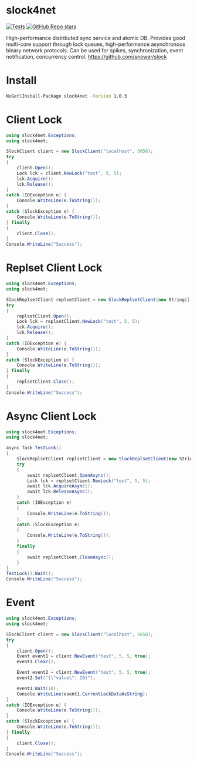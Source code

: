 # slock4net

[![Tests](https://img.shields.io/github/actions/workflow/status/snower/slock4net/build-test.yml?label=tests)](https://github.com/snower/slock4net/actions/workflows/build-test.yml)
[![GitHub Repo stars](https://img.shields.io/github/stars/snower/slock4net?style=social)](https://github.com/snower/slock4net/stargazers)

High-performance distributed sync service and atomic DB. Provides good multi-core support through lock queues, high-performance asynchronous binary network protocols. Can be used for spikes, synchronization, event notification, concurrency control. https://github.com/snower/slock

# Install

```bash
NuGet\Install-Package slock4net -Version 1.0.3
```

# Client Lock

```C#
using slock4net.Exceptions;
using slock4net;

SlockClient client = new SlockClient("localhost", 5658);
try
{
    client.Open();
    Lock lck = client.NewLock("test", 5, 5);
    lck.Acquire();
    lck.Release();
}
catch (IOException e) {
    Console.WriteLine(e.ToString());
}
catch (SlockException e) {
    Console.WriteLine(e.ToString());
} finally
{
    client.Close();
}
Console.WriteLine("Success");
```

# Replset Client Lock

```C#
using slock4net.Exceptions;
using slock4net;

SlockReplsetClient replsetClient = new SlockReplsetClient(new String[] { "localhost:5658" });
try
{
    replsetClient.Open();
    Lock lck = replsetClient.NewLock("test", 5, 5);
    lck.Acquire();
    lck.Release();
}
catch (IOException e) {
    Console.WriteLine(e.ToString());
}
catch (SlockException e) {
    Console.WriteLine(e.ToString());
} finally
{
    replsetClient.Close();
}
Console.WriteLine("Success");
```

# Async Client Lock

```C#
using slock4net.Exceptions;
using slock4net;

async Task TestLock()
{
    SlockReplsetClient replsetClient = new SlockReplsetClient(new String[] { "localhost:5658" });
    try
    {
        await replsetClient.OpenAsync();
        Lock lck = replsetClient.NewLock("test", 5, 5);
        await lck.AcquireAsync();
        await lck.ReleaseAsync();
    }
    catch (IOException e)
    {
        Console.WriteLine(e.ToString());
    }
    catch (SlockException e)
    {
        Console.WriteLine(e.ToString());
    }
    finally
    {
        await replsetClient.CloseAsync();
    }
}
TestLock().Wait();
Console.WriteLine("Success");
```

# Event

```C#
using slock4net.Exceptions;
using slock4net;

SlockClient client = new SlockClient("localhost", 5658);
try
{
    client.Open();
    Event event1 = client.NewEvent("test", 5, 5, true);
    event1.Clear();

    Event event2 = client.NewEvent("test", 5, 5, true);
    event2.Set("{\"value\": 10}");

    event1.Wait(10);
    Console.WriteLine(event1.CurrentLockDataAsString);
}
catch (IOException e) {
    Console.WriteLine(e.ToString());
}
catch (SlockException e) {
    Console.WriteLine(e.ToString());
} finally
{
    client.Close();
}
Console.WriteLine("Success");

```